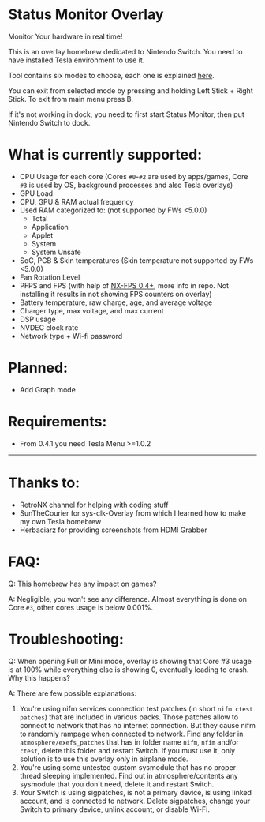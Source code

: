 # Status Monitor Overlay
Monitor Your hardware in real time!

This is an overlay homebrew dedicated to Nintendo Switch.
You need to have installed Tesla environment to use it.

Tool contains six modes to choose, each one is explained [here](https://github.com/masagrator/Status-Monitor-Overlay/blob/master/docs/modes.md).

You can exit from selected mode by pressing and holding Left Stick + Right Stick. To exit from main menu press B.

If it's not working in dock, you need to first start Status Monitor, then put Nintendo Switch to dock.

# What is currently supported:
- CPU Usage for each core (Cores `#0`-`#2` are used by apps/games, Core `#3` is used by OS, background processes and also Tesla overlays)
- GPU Load
- CPU, GPU & RAM actual frequency
- Used RAM categorized to: (not supported by FWs <5.0.0)
  - Total
  - Application
  - Applet
  - System
  - System Unsafe
- SoC, PCB & Skin temperatures (Skin temperature not supported by FWs <5.0.0)
- Fan Rotation Level
- PFPS and FPS (with help of [NX-FPS 0.4+](https://github.com/masagrator/NX-FPS), more info in repo. Not installing it results in not showing FPS counters on overlay)
- Battery temperature, raw charge, age, and average voltage
- Charger type, max voltage, and max current
- DSP usage
- NVDEC clock rate
- Network type + Wi-fi password

# Planned:
- Add Graph mode

# Requirements:
- From 0.4.1 you need Tesla Menu >=1.0.2

---

# Thanks to:
- RetroNX channel for helping with coding stuff
- SunTheCourier for sys-clk-Overlay from which I learned how to make my own Tesla homebrew
- Herbaciarz for providing screenshots from HDMI Grabber

# FAQ:
Q: This homebrew has any impact on games?

A: Negligible, you won't see any difference. Almost everything is done on Core `#3`, other cores usage is below 0.001%.

# Troubleshooting:

Q: When opening Full or Mini mode, overlay is showing that Core #3 usage is at 100% while everything else is showing 0, eventually leading to crash. Why this happens?

A: There are few possible explanations: 
1. You're using nifm services connection test patches (in short `nifm ctest patches`) that are included in various packs. Those patches allow to connect to network that has no internet connection. But they cause nifm to randomly rampage when connected to network. Find any folder in `atmosphere/exefs_patches` that has in folder name `nifm`, `nfim` and/or `ctest`, delete this folder and restart Switch. If you must use it, only solution is to use this overlay only in airplane mode.
2. You're using some untested custom sysmodule that has no proper thread sleeping implemented. Find out in atmosphere/contents any sysmodule that you don't need, delete it and restart Switch.
3. Your Switch is using sigpatches, is not a primary device, is using linked account, and is connected to network. Delete sigpatches, change your Switch to primary device, unlink account, or disable Wi-Fi. 
